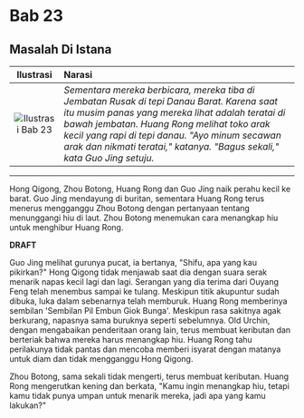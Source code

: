 # Bab 23
## Masalah Di Istana

| Ilustrasi | Narasi |
|   :---:   | :---   |
| ![Ilustrasi Bab 23](https://res.cloudinary.com/drzjshskk/image/upload/v1676693287/sdyxz/originals/loch-23_tarlpe.jpg)  | _Sementara mereka berbicara, mereka tiba di Jembatan Rusak di tepi Danau Barat. Karena saat itu musim panas yang mereka lihat adalah teratai di bawah jembatan. Huang Rong melihat toko arak kecil yang rapi di tepi danau. "Ayo minum secawan arak dan nikmati teratai," katanya. "Bagus sekali," kata Guo Jing setuju._  |

***

Hong Qigong, Zhou Botong, Huang Rong dan Guo Jing naik perahu kecil ke barat. Guo Jing mendayung di buritan, sementara 
Huang Rong terus menerus mengganggu Zhou Botong dengan pertanyaan tentang menunggangi hiu di laut. Zhou Botong menemukan 
cara menangkap hiu untuk menghibur Huang Rong.

**DRAFT**

Guo Jing melihat gurunya pucat, ia bertanya, "Shifu, apa yang kau pikirkan?" Hong Qigong tidak menjawab saat dia dengan suara serak menarik napas kecil lagi dan lagi. Serangan yang dia terima dari Ouyang Feng telah menembus sampai ke tulang. Meskipun titik akupuntur sudah dibuka, luka dalam sebenarnya telah memburuk. Huang Rong memberinya sembilan 'Sembilan Pil Embun Giok Bunga'. Meskipun rasa sakitnya agak berkurang, napasnya sama buruknya seperti sebelumnya. Old Urchin, dengan mengabaikan penderitaan orang lain, terus membuat keributan dan berteriak bahwa mereka harus menangkap hiu. Huang Rong tahu perilakunya tidak pantas dan mencoba memberi isyarat dengan matanya untuk diam dan tidak mengganggu Hong Qigong.

Zhou Botong, sama sekali tidak mengerti, terus membuat keributan. Huang Rong mengerutkan kening dan berkata, "Kamu ingin menangkap hiu, tetapi kamu tidak punya umpan untuk menarik mereka, jadi apa yang kamu lakukan?"

